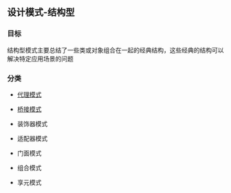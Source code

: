 ## 设计模式-结构型

### 目标

结构型模式主要总结了一些类或对象组合在一起的经典结构，这些经典的结构可以解决特定应用场景的问题

### 分类

- [代理模式](https://github.com/Ge-yuan-jun/fe_break/blob/master/design-pattern/structural-patterns/Proxy.ts)

- [桥接模式](https://github.com/Ge-yuan-jun/fe_break/blob/master/design-pattern/structural-patterns/Bridge.ts)

- 装饰器模式

- 适配器模式

- 门面模式

- 组合模式

- 享元模式
